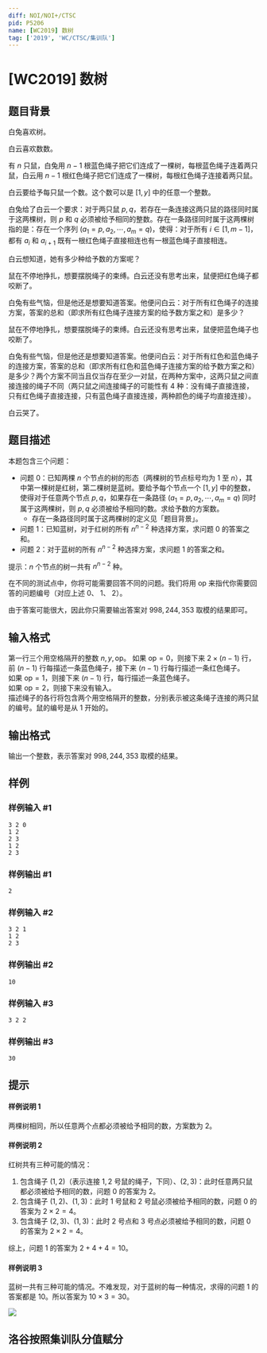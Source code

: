 ```yaml
---
diff: NOI/NOI+/CTSC
pid: P5206
name: [WC2019] 数树
tag: ['2019', 'WC/CTSC/集训队']
---
```

# [WC2019] 数树
## 题目背景

白兔喜欢树。

白云喜欢数数。

有 $n$ 只鼠，白兔用 $n - 1$ 根蓝色绳子把它们连成了一棵树，每根蓝色绳子连着两只鼠，白云用 $n - 1$ 根红色绳子把它们连成了一棵树，每根红色绳子连接着两只鼠。

白云要给予每只鼠一个数。这个数可以是 $[1, y]$ 中的任意一个整数。

白兔给了白云一个要求：对于两只鼠 $p, q$，若存在一条连接这两只鼠的路径同时属于这两棵树，则 $p$ 和 $q$ 必须被给予相同的整数。存在一条路径同时属于这两棵树指的是：存在一个序列 $(a_1 = p, a_2, \cdots , a_m = q)$，使得：对于所有 $i \in [1, m - 1]$，都有 $a_i$ 和 $a_{i+1}$ 既有一根红色绳子直接相连也有一根蓝色绳子直接相连。

白云想知道，她有多少种给予数的方案呢？

鼠在不停地挣扎，想要摆脱绳子的束缚。白云还没有思考出来，鼠便把红色绳子都咬断了。

白兔有些气恼，但是他还是想要知道答案。他便问白云：对于所有红色绳子的连接方案，答案的总和（即求所有红色绳子连接方案的给予数方案之和）是多少？

鼠在不停地挣扎，想要摆脱绳子的束缚。白云还没有思考出来，鼠便把蓝色绳子也咬断了。

白兔有些气恼，但是他还是想要知道答案。他便问白云：对于所有红色和蓝色绳子的连接方案，答案的总和（即求所有红色和蓝色绳子连接方案的给予数方案之和）是多少？两个方案不同当且仅当存在至少一对鼠，在两种方案中，这两只鼠之间直接连接的绳子不同（两只鼠之间连接绳子的可能性有 4 种：没有绳子直接连接，只有红色绳子直接连接，只有蓝色绳子直接连接，两种颜色的绳子均直接连接）。

白云哭了。
## 题目描述

本题包含三个问题：
- 问题 0：已知两棵 $n$ 个节点的树的形态（两棵树的节点标号均为 $1$ 至 $n$），其中第一棵树是红树，第二棵树是蓝树。要给予每个节点一个 $[1, y]$ 中的整数，使得对于任意两个节点 $p, q$，如果存在一条路径 $(a_1 = p, a_2, \cdots , a_m = q)$ 同时属于这两棵树，则 $p, q$ 必须被给予相同的数。求给予数的方案数。
  - 存在一条路径同时属于这两棵树的定义见「题目背景」。
- 问题 1：已知蓝树，对于红树的所有 $n^{n-2}$ 种选择方案，求问题 0 的答案之和。
- 问题 2：对于蓝树的所有 $n^{n-2}$ 种选择方案，求问题 1 的答案之和。

提示：$n$ 个节点的树一共有 $n^{n-2}$ 种。

在不同的测试点中，你将可能需要回答不同的问题。我们将用 $\text{op}$ 来指代你需要回答的问题编号（对应上述 0、 1、 2）。

由于答案可能很大，因此你只需要输出答案对 $998, 244, 353$ 取模的结果即可。
## 输入格式

第一行三个用空格隔开的整数 $n, y, \text{op}$。
如果 $\text{op} = 0$，则接下来 $2 \times (n - 1)$ 行，前 $(n - 1)$ 行每描述一条蓝色绳子，接下来 $(n - 1)$ 行每行描述一条红色绳子。  
如果 $\text{op} = 1$，则接下来 $(n - 1)$ 行，每行描述一条蓝色绳子。  
如果 $\text{op} = 2$，则接下来没有输入。  
描述绳子的各行将包含两个用空格隔开的整数，分别表示被这条绳子连接的两只鼠的编号。鼠的编号是从 $1$ 开始的。
## 输出格式

输出一个整数，表示答案对 $998, 244, 353$ 取模的结果。
## 样例

### 样例输入 #1
```
3 2 0
1 2
2 3
1 2
2 3
```
### 样例输出 #1
```
2

```
### 样例输入 #2
```
3 2 1
1 2
2 3
```
### 样例输出 #2
```
10
```
### 样例输入 #3
```
3 2 2

```
### 样例输出 #3
```
30

```
## 提示

#### 样例说明 1
两棵树相同，所以任意两个点都必须被给予相同的数，方案数为 $2$。

#### 样例说明 2
红树共有三种可能的情况：
1. 包含绳子 $(1, 2)$（表示连接 $1, 2$ 号鼠的绳子，下同）、$(2, 3)$：此时任意两只鼠都必须被给予相同的数，问题 0 的答案为 $2$。
2. 包含绳子 $(1, 2)$、$(1, 3)$：此时 $1$ 号鼠和 $2$ 号鼠必须被给予相同的数，问题 0 的答案为 $2 \times 2 = 4$。
3. 包含绳子 $(2, 3)$、$(1, 3)$：此时 $2$ 号点和 $3$ 号点必须被给予相同的数，问题 0 的答案为 $2 \times 2 = 4$。

综上，问题 1 的答案为 $2 + 4 + 4 = 10$。

#### 样例说明 3
蓝树一共有三种可能的情况。不难发现，对于蓝树的每一种情况，求得的问题 1 的答案都是 $10$。所以答案为 $10 \times 3 = 30$。

![](https://s2.ax1x.com/2019/02/01/k3qbvQ.png)

## 洛谷按照集训队分值赋分
